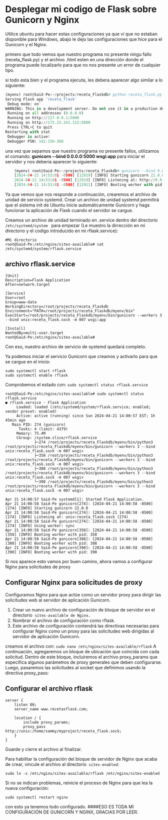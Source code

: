Desplegar mi codigo de Flask sobre Gunicorn y Nginx
=============
Utilice ubuntu para hacer estas configuraciones ya que ví que no estaban disponible para Windows, abajo le dejo las configuraciones que hice para el Gunicorn y el Nginx.

primero que todo vemos que nuestro programa no presente ningu fallo (receta_flask.py) y el archivo .html esten en una dirección donde el programa puede localizarlo para que no nos presente un error de cualquier tipo. 

si todo esta bien y el programa ejecuta, les debera aparecer algo similar a lo siguiente:




```python
(myenv) root@Said-Pe:~/projects/receta_Flaskdb# python receta_flask.py
Serving Flask app 'receta_flask'
 Debug mode: on`
WARNING: This is a development server. Do not use it in a production deployment. Use a production WSGI server instead.
 Running on all addresses (0.0.0.0)
 Running on http://127.0.0.1:5000
 Running on http://172.23.241.122:5000
 Press CTRL+C to quit
Restarting with stat
 Debugger is active!
 Debugger PIN: 142-156-360
```

una vez que sepamos que nuestro programa no presente fallos, utilizamos el comando: **gunicorn --bind 0.0.0.0:5000 wsgi:app** para iniciar el servidor y nos deberia aparecer lo siguiente: 

```python
	(myenv) root@Said-Pe:~/projects/receta_Flaskdb# gunicorn --bind 0.0.0.0:5000 wsgi:app
	[2024-04-21 14:53:01 -0500] [12919] [INFO] Starting gunicorn 22.0.0
	2024-04-21 14:53:01 -0500] [12919] [INFO] Listening at: http://0.0.0.0:5000 (12919)  [2024-04-21 14:53:01 -0500] [12919] [INFO] Using worker: sync
	[2024-04-21 14:53:01 -0500] [12921] [INFO] Booting worker with pid: 12921
```

Ya que vemos que nos responde a continuación, crearemos el archivo de unidad de servicio systemd. Crear un archivo de unidad systemd permitirá que el sistema init de 
Ubuntu inicie automáticamente Gunicorn y haga funcionar la aplicación de Flask cuando el servidor se cargue.

Creamos un archivo de unidad terminado en .service dentro del directorio `/etc/systemd/system ` para empezar (Le muestro la dirrección en mi directorio y el codigo introducido en mi rflask.service):

    #Mi directorio
	root@Said-Pe:/etc/nginx/sites-available# cat /etc/systemd/system/rflask.service

## archivo rflask.service
    [Unit]
    Description=Flask Application
    After=network.target
    
    [Service]
    User=root
    Group=www-data
    WorkingDirectory=/root/projects/receta_Flaskdb
    Environment="PATH=/root/projects/receta_Flaskdb/myenv/bin"
    ExecStart=/root/projects/receta_Flaskdb/myenv/bin/gunicorn --workers 3 --bind unix:receta_flask.sock -m 007 wsgi:app
    
    [Install]
    WantedBy=multi-user.target
    root@Said-Pe:/etc/nginx/sites-available#


Con eso, nuestro archivo de servicio de systemd quedará completo. 

Ya podemos iniciar el servicio Gunicorn que creamos y activarlo para que se cargue en el inicio:

    sudo systemctl start rflask
    sudo systemctl enable rflask
Comprobemos el estado con:  `sudo systemctl status rflask.service`
    
    root@Said-Pe:/etc/nginx/sites-available# sudo systemctl status rflask.service
    ● rflask.service - Flask Application
         Loaded: loaded (/etc/systemd/system/rflask.service; enabled; vendor preset: enabled)
         Active: active (running) since Sun 2024-04-21 14:00:57 EST; 1h 45min ago
       Main PID: 274 (gunicorn)
          Tasks: 4 (limit: 4379)
         Memory: 75.4M
         CGroup: /system.slice/rflask.service
                 ├─274 /root/projects/receta_Flaskdb/myenv/bin/python3 /root/projects/receta_Flaskdb/myenv/bin/gunicorn --workers 3 --bind unix:receta_flask.sock -m 007 wsgi>
                 ├─358 /root/projects/receta_Flaskdb/myenv/bin/python3 /root/projects/receta_Flaskdb/myenv/bin/gunicorn --workers 3 --bind unix:receta_flask.sock -m 007 wsgi>
                 ├─388 /root/projects/receta_Flaskdb/myenv/bin/python3 /root/projects/receta_Flaskdb/myenv/bin/gunicorn --workers 3 --bind unix:receta_flask.sock -m 007 wsgi>
                 └─390 /root/projects/receta_Flaskdb/myenv/bin/python3 /root/projects/receta_Flaskdb/myenv/bin/gunicorn --workers 3 --bind unix:receta_flask.sock -m 007 wsgi>
    
    Apr 21 14:00:57 Said-Pe systemd[1]: Started Flask Application.
    Apr 21 14:00:58 Said-Pe gunicorn[274]: [2024-04-21 14:00:58 -0500] [274] [INFO] Starting gunicorn 22.0.0
    Apr 21 14:00:58 Said-Pe gunicorn[274]: [2024-04-21 14:00:58 -0500] [274] [INFO] Listening at: unix:receta_flask.sock (274)
    Apr 21 14:00:58 Said-Pe gunicorn[274]: [2024-04-21 14:00:58 -0500] [274] [INFO] Using worker: sync
    Apr 21 14:00:58 Said-Pe gunicorn[358]: [2024-04-21 14:00:58 -0500] [358] [INFO] Booting worker with pid: 358
    Apr 21 14:00:58 Said-Pe gunicorn[388]: [2024-04-21 14:00:58 -0500] [388] [INFO] Booting worker with pid: 388
    Apr 21 14:00:58 Said-Pe gunicorn[390]: [2024-04-21 14:00:58 -0500] [390] [INFO] Booting worker with pid: 390

Si nos aparece esto vamos por buen camino, ahora vamos a configurar Nginx para solicitudes de proxy

## Configurar Nginx para solicitudes de proxy
Configuramos Nginx para que actúe como un servidor proxy para dirigir las solicitudes web al servidor de aplicación Gunicorn. 

1. Crear un nuevo archivo de configuración de bloque de servidor en el directorio` sites-available de Nginx.`
2. Nombrar el archivo de configuración como rflask.
3. Este archivo de configuración contendrá las directivas necesarias para configurar Nginx como un proxy para las solicitudes web dirigidas al servidor de aplicación Gunicorn.

creamos el archivo con: 
`sudo nano /etc/nginx/sites-available/rflask`
A continuación, agregaremos un bloque de ubicación que coincida con cada solicitud. Dentro de este bloque, incluiremos el archivo proxy_params que especifica algunos parámetros de proxy generales que deben configurarse. Luego, pasaremos las solicitudes al socket que definimos usando la directiva proxy_pass:

## Configurar el archivo rflask
    server {
        listen 80;
        server_name www.recetasflask.com;
    
        location / {
            include proxy_params;
            proxy_pass http://unix:/home/sammy/myproject/receta_flask.sock;
        }
    }

Guarde y cierre el archivo al finalizar.

Para habilitar la configuración del bloque de servidor de Nginx que acaba de crear, vincule el archivo al directorio` sites-enabled`:

    sudo ln -s /etc/nginx/sites-available/rflask /etc/nginx/sites-enabled

Si no se indican problemas, reinicie el proceso de Nginx para que lea la nueva configuración:

    sudo systemctl restart nginx

con esto ya tenemos todo configurado.
####ESO ES TODA MI CONFIGURACIÓN DE GUNICORN Y NGINX, GRACIAS POR LEER.
